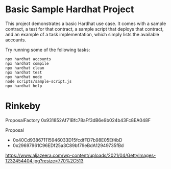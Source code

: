 # Basic Sample Hardhat Project

This project demonstrates a basic Hardhat use case. It comes with a sample contract, a test for that contract, a sample script that deploys that contract, and an example of a task implementation, which simply lists the available accounts.

Try running some of the following tasks:

```shell
npx hardhat accounts
npx hardhat compile
npx hardhat clean
npx hardhat test
npx hardhat node
node scripts/sample-script.js
npx hardhat help
```

# Rinkeby
ProposalFactory
0x931852Af71Bfc78aFf3dB6e9b024b43Fc8EA048F

Proposal
- 0x40Cd938671115946033D15fcdfFD7b98E05Ef4bD
- 0x29697961C96EDf25a3C89bf79eBdA12949735fBd

https://www.aljazeera.com/wp-content/uploads/2021/04/GettyImages-1232454404.jpg?resize=770%2C513